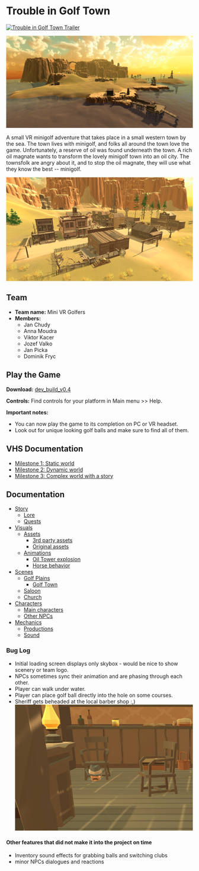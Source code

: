 # Trouble in Golf Town

[![Trouble in Golf Town Trailer](https://res.cloudinary.com/marcomontalbano/image/upload/v1610804502/video_to_markdown/images/google-drive--133w7HpVIgpdz0R_a_3n_3BkG7EHDnWxs-c05b58ac6eb4c4700831b2b3070cd403.jpg)](https://drive.google.com/file/d/133w7HpVIgpdz0R_a_3n_3BkG7EHDnWxs/view?usp=sharing "Trouble in Golf Town Trailer")

![](./doc/img/golf_plains/golf_plains.png)

A small VR minigolf adventure that takes place in a small western town by the sea. The town lives with minigolf, and folks all around the town love the game. Unfortunately, a reserve of oil was found underneath the town. A rich oil magnate wants to transform the lovely minigolf town into an oil city. The townsfolk are angry about it, and to stop the oil magnate, they will use what they know the best -- minigolf.

![](./doc/img/golf_town/golf_town_south.png)

## Team
- **Team name:** Mini VR Golfers
- **Members:**
    - Jan Chudy
    - Anna Moudra
    - Viktor Kacer
    - Jozef Valko
    - Jan Picka
    - Dominik Fryc

## Play the Game

**Download:**
[dev_build_v0.4](https://drive.google.com/drive/folders/15UYwMSD5zHKKdTVyJ9QN9G_vBHvcU1yM)

**Controls:**
Find controls for your platform in Main menu >> Help.


**Important notes:**
- You can now play the game to its completion on PC or VR headset.
- Look out for unique looking golf balls and make sure to find all of them.

    
## VHS Documentation

- [Milestone 1: Static world](./doc/vhs/static_world.md)
- [Milestone 2: Dynamic world](./doc/vhs/dynamic_world.md)
- [Milestone 3: Complex world with a story](./doc/vhs/complex_world.md)


## Documentation
- [Story](./doc/story.md)
    - [Lore](./doc/lore.md)
    - [Quests](./doc/quests.md)
- [Visuals](./doc/visuals.md)
    - [Assets](./doc/assets.md)
        - [3rd party assets](./doc/3party_assets.md)
        - [Original assets](./doc/original_assets.md)
    - [Animations](./doc/animations.md)
        - [Oil Tower explosion](./doc/oil_tower.md)
        - [Horse behavior](./doc/horses.md)
- [Scenes](./doc/scenes.md)
    - [Golf Plains](./doc/golf_plains.md)
        - [Golf Town](./doc/golf_town.md)
    - [Saloon](./doc/saloon.md)
    - [Church](./doc/church.md)
- [Characters](./doc/characters.md)
    - [Main characters](./doc/main_characters.md)
    - [Other NPCs](./doc/other_npcs.md)
- [Mechanics](./doc/mechanics.md)
    - [Productions](./doc/productions.md)
    - [Sound](./doc/sound.md)


### Bug Log
- Initial loading screen displays only skybox - would be nice to show scenery or team logo.
- NPCs sometimes sync their animation and are phasing through each other.
- Player can walk under water.
- Player can place golf ball directly into the hole on some courses.
- Sheriff gets beheaded at the local barber shop :,)
 ![](./doc/img/bugs/sheriff.png) 


 #### Other features that did not make it into the project on time
 - Inventory sound effects for grabbing balls and switching clubs
 - minor NPCs dialogues and reactions